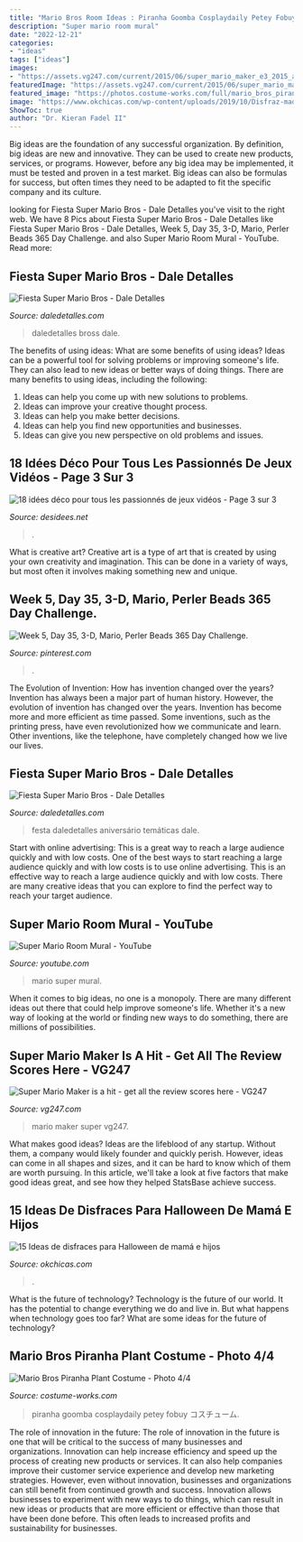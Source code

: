 ```yaml
---
title: "Mario Bros Room Ideas : Piranha Goomba Cosplaydaily Petey Fobuy コスチューム"
description: "Super mario room mural"
date: "2022-12-21"
categories:
- "ideas"
tags: ["ideas"]
images:
- "https://assets.vg247.com/current/2015/06/super_mario_maker_e3_2015_artwork_1.jpg"
featuredImage: "https://assets.vg247.com/current/2015/06/super_mario_maker_e3_2015_artwork_1.jpg"
featured_image: "https://photos.costume-works.com/full/mario_bros_piranha_plant3.jpg"
image: "https://www.okchicas.com/wp-content/uploads/2019/10/Disfraz-madre-e-hijo-de-Woody-y-Buzz-700x700.jpg"
ShowToc: true
author: "Dr. Kieran Fadel II"
---
```



Big ideas are the foundation of any successful organization. By definition, big ideas are new and innovative. They can be used to create new products, services, or programs. However, before any big idea may be implemented, it must be tested and proven in a test market. Big ideas can also be formulas for success, but often times they need to be adapted to fit the specific company and its culture.

	

		
looking for Fiesta Super Mario Bros - Dale Detalles you've visit to the right web. We have 8 Pics about Fiesta Super Mario Bros - Dale Detalles like Fiesta Super Mario Bros - Dale Detalles, Week 5, Day 35, 3-D, Mario, Perler Beads 365 Day Challenge. and also Super Mario Room Mural - YouTube. Read more:
		
    
## Fiesta Super Mario Bros - Dale Detalles

<img loading=lazy src="https://i1.wp.com/www.daledetalles.com/wp-content/uploads/2016/02/22-23.jpg" onerror="this.onerror=null;this.src='https://tse1.mm.bing.net/th?id=OIP.aNvOecom_HuK9DJycj7V8gHaE8&amp;pid=15.1';" alt="Fiesta Super Mario Bros - Dale Detalles">

_Source: daledetalles.com_

>daledetalles bross dale. 

	

The benefits of using ideas: What are some benefits of using ideas?
Ideas can be a powerful tool for solving problems or improving someone's life. They can also lead to new ideas or better ways of doing things. There are many benefits to using ideas, including the following: 
1. Ideas can help you come up with new solutions to problems.
2. Ideas can improve your creative thought process. 
3. Ideas can help you make better decisions. 
4. Ideas can help you find new opportunities and businesses. 
5. Ideas can give you new perspective on old problems and issues.

    
## 18 Idées Déco Pour Tous Les Passionnés De Jeux Vidéos - Page 3 Sur 3

<img loading=lazy src="http://desidees.net/wp-content/uploads/2017/03/Video-Game-Room-Ideas-Xbox-Gaming-RoomBedroom.jpg" onerror="this.onerror=null;this.src='https://tse4.mm.bing.net/th?id=OIP.bBFVjLllFEsqEb2XQAwT0gHaGO&amp;pid=15.1';" alt="18 idées déco pour tous les passionnés de jeux vidéos - Page 3 sur 3">

_Source: desidees.net_

>. 

	

What is creative art?
Creative art is a type of art that is created by using your own creativity and imagination. This can be done in a variety of ways, but most often it involves making something new and unique.

    
## Week 5, Day 35, 3-D, Mario, Perler Beads 365 Day Challenge.

<img loading=lazy src="https://i.pinimg.com/736x/dc/e3/96/dce3965877803641f07f1efeda12e2bd---day-challenge-mario-bros.jpg" onerror="this.onerror=null;this.src='https://tse4.mm.bing.net/th?id=OIP.eiwpsVL7lS7Jpd9fjVr5GQHaKq&amp;pid=15.1';" alt="Week 5, Day 35, 3-D, Mario, Perler Beads 365 Day Challenge.">

_Source: pinterest.com_

>. 

	

The Evolution of Invention: How has invention changed over the years?
Invention has always been a major part of human history. However, the evolution of invention has changed over the years. Invention has become more and more efficient as time passed. Some inventions, such as the printing press, have even revolutionized how we communicate and learn. Other inventions, like the telephone, have completely changed how we live our lives.

    
## Fiesta Super Mario Bros - Dale Detalles

<img loading=lazy src="https://i1.wp.com/www.daledetalles.com/wp-content/uploads/2016/02/32-6.jpg" onerror="this.onerror=null;this.src='https://tse3.mm.bing.net/th?id=OIP.Kb5OfXyFnVxqbdqYky_88gHaLG&amp;pid=15.1';" alt="Fiesta Super Mario Bros - Dale Detalles">

_Source: daledetalles.com_

>festa daledetalles aniversário temáticas dale. 

	

Start with online advertising: This is a great way to reach a large audience quickly and with low costs.
One of the best ways to start reaching a large audience quickly and with low costs is to use online advertising. This is an effective way to reach a large audience quickly and with low costs. There are many creative ideas that you can explore to find the perfect way to reach your target audience.

    
## Super Mario Room Mural - YouTube

<img loading=lazy src="https://i.ytimg.com/vi/Wfs1PzsIGak/maxresdefault.jpg" onerror="this.onerror=null;this.src='https://tse4.mm.bing.net/th?id=OIP.XKPXmP069yxBjNHanzmziQHaEK&amp;pid=15.1';" alt="Super Mario Room Mural - YouTube">

_Source: youtube.com_

>mario super mural. 

	

When it comes to big ideas, no one is a monopoly. There are many different ideas out there that could help improve someone's life. Whether it's a new way of looking at the world or finding new ways to do something, there are millions of possibilities. 

    
## Super Mario Maker Is A Hit - Get All The Review Scores Here - VG247

<img loading=lazy src="https://assets.vg247.com/current/2015/06/super_mario_maker_e3_2015_artwork_1.jpg" onerror="this.onerror=null;this.src='https://tse2.mm.bing.net/th?id=OIP.KForQtSAc_9ibYloy-rpywHaHa&amp;pid=15.1';" alt="Super Mario Maker is a hit - get all the review scores here - VG247">

_Source: vg247.com_

>mario maker super vg247. 

	

What makes good ideas?
Ideas are the lifeblood of any startup. Without them, a company would likely founder and quickly perish. However, ideas can come in all shapes and sizes, and it can be hard to know which of them are worth pursuing. In this article, we'll take a look at five factors that make good ideas great, and see how they helped StatsBase achieve success.

    
## 15 Ideas De Disfraces Para Halloween De Mamá E Hijos

<img loading=lazy src="https://www.okchicas.com/wp-content/uploads/2019/10/Disfraz-madre-e-hijo-de-Woody-y-Buzz-700x700.jpg" onerror="this.onerror=null;this.src='https://tse1.mm.bing.net/th?id=OIP.SFjNYR3vuGbAlE4O92mu2AHaHa&amp;pid=15.1';" alt="15 Ideas de disfraces para Halloween de mamá e hijos">

_Source: okchicas.com_

>. 

	

What is the future of technology?
Technology is the future of our world. It has the potential to change everything we do and live in. But what happens when technology goes too far? What are some ideas for the future of technology?

    
## Mario Bros Piranha Plant Costume - Photo 4/4

<img loading=lazy src="https://photos.costume-works.com/full/mario_bros_piranha_plant3.jpg" onerror="this.onerror=null;this.src='https://tse1.mm.bing.net/th?id=OIP.BPihoiUGFsACHuEKVNTQbAHaJ3&amp;pid=15.1';" alt="Mario Bros Piranha Plant Costume - Photo 4/4">

_Source: costume-works.com_

>piranha goomba cosplaydaily petey fobuy コスチューム. 

	

The role of innovation in the future:
The role of innovation in the future is one that will be critical to the success of many businesses and organizations. Innovation can help increase efficiency and speed up the process of creating new products or services. It can also help companies improve their customer service experience and develop new marketing strategies.
However, even without innovation, businesses and organizations can still benefit from continued growth and success. Innovation allows businesses to experiment with new ways to do things, which can result in new ideas or products that are more efficient or effective than those that have been done before. This often leads to increased profits and sustainability for businesses.

